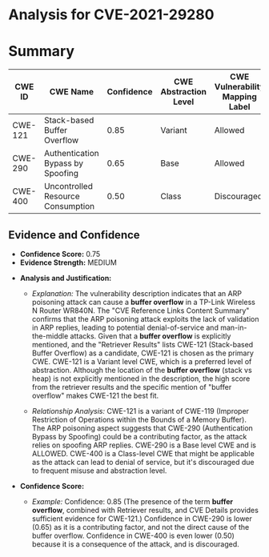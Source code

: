 # Analysis for CVE-2021-29280

# Summary
| CWE ID | CWE Name | Confidence | CWE Abstraction Level | CWE Vulnerability Mapping Label | CWE-Vulnerability Mapping Notes |
|---|---|---|---|---|---|
| CWE-121 | Stack-based Buffer Overflow | 0.85 | Variant | Allowed | Primary CWE |
| CWE-290 | Authentication Bypass by Spoofing | 0.65 | Base | Allowed | Secondary Candidate |
| CWE-400 | Uncontrolled Resource Consumption | 0.50 | Class | Discouraged | Secondary Candidate |

## Evidence and Confidence

*   **Confidence Score:** 0.75
*   **Evidence Strength:** MEDIUM

- **Analysis and Justification:**
  - *Explanation:* The vulnerability description indicates that an ARP poisoning attack can cause a **buffer overflow** in a TP-Link Wireless N Router WR840N. The "CVE Reference Links Content Summary" confirms that the ARP poisoning attack exploits the lack of validation in ARP replies, leading to potential denial-of-service and man-in-the-middle attacks. Given that a **buffer overflow** is explicitly mentioned, and the "Retriever Results" lists CWE-121 (Stack-based Buffer Overflow) as a candidate, CWE-121 is chosen as the primary CWE. CWE-121 is a Variant level CWE, which is a preferred level of abstraction. Although the location of the **buffer overflow** (stack vs heap) is not explicitly mentioned in the description, the high score from the retriever results and the specific mention of "buffer overflow" makes CWE-121 the best fit.

  - *Relationship Analysis:* CWE-121 is a variant of CWE-119 (Improper Restriction of Operations within the Bounds of a Memory Buffer). The ARP poisoning aspect suggests that CWE-290 (Authentication Bypass by Spoofing) could be a contributing factor, as the attack relies on spoofing ARP replies. CWE-290 is a Base level CWE and is ALLOWED. CWE-400 is a Class-level CWE that might be applicable as the attack can lead to denial of service, but it's discouraged due to frequent misuse and abstraction level.

- **Confidence Score:**
  - *Example:* Confidence: 0.85 (The presence of the term **buffer overflow**, combined with Retriever results, and CVE Details provides sufficient evidence for CWE-121.) Confidence in CWE-290 is lower (0.65) as it is a contributing factor, and not the direct cause of the buffer overflow. Confidence in CWE-400 is even lower (0.50) because it is a consequence of the attack, and is discouraged.